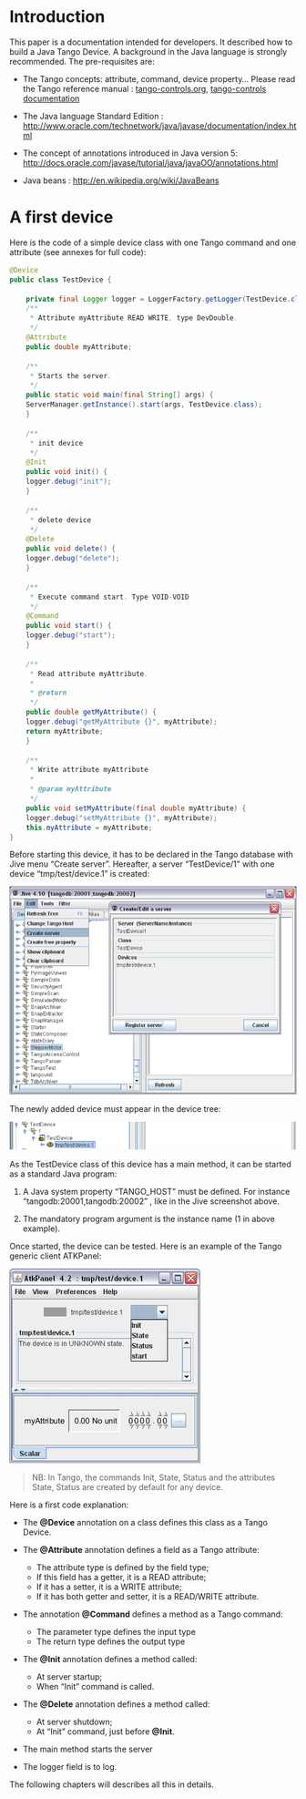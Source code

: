# Introduction

This paper is a documentation intended for developers. It described how to build a Java Tango Device. A background in the Java language is strongly recommended. The pre-requisites are:

* The Tango concepts: attribute, command, device property…  Please read the Tango reference manual : [tango-controls.org](http://www.tango-controls.org/), [tango-controls documentation](http://tango-controls.readthedocs.io)

* The Java language Standard Edition : http://www.oracle.com/technetwork/java/javase/documentation/index.html

* The concept of annotations introduced in Java version 5: http://docs.oracle.com/javase/tutorial/java/javaOO/annotations.html

* Java beans : http://en.wikipedia.org/wiki/JavaBeans

# A first device

Here is the code of a simple device class with one Tango command and one attribute (see annexes for full code):

```java
@Device
public class TestDevice {

    private final Logger logger = LoggerFactory.getLogger(TestDevice.class);
    /**
     * Attribute myAttribute READ WRITE, type DevDouble.
     */
    @Attribute
    public double myAttribute;

    /**
     * Starts the server.
     */
    public static void main(final String[] args) {
	ServerManager.getInstance().start(args, TestDevice.class);
    }

    /**
     * init device
     */
    @Init
    public void init() {
	logger.debug("init");
    }

    /**
     * delete device
     */
    @Delete
    public void delete() {
	logger.debug("delete");
    }

    /**
     * Execute command start. Type VOID-VOID
     */
    @Command
    public void start() {
	logger.debug("start");
    }

    /**
     * Read attribute myAttribute. 
     * 
     * @return
     */
    public double getMyAttribute() {
	logger.debug("getMyAttribute {}", myAttribute);
	return myAttribute;
    }

    /**
     * Write attribute myAttribute
     * 
     * @param myAttribute
     */
    public void setMyAttribute(final double myAttribute) {
	logger.debug("setMyAttribute {}", myAttribute);
	this.myAttribute = myAttribute;
}
```

Before starting this device, it has to be declared in the Tango database with Jive menu “Create server”.  Hereafter, a server “TestDevice/1” with one device “tmp/test/device.1” is created:

![](jive.png)

The newly added device must appear in the device tree:

![](jive_result.png)

As the TestDevice class of this device has a main method, it can be started as a standard Java program:

1. A Java system property “TANGO_HOST” must be defined. For instance “tangodb:20001,tangodb:20002” , like in the Jive screenshot above.

2. The mandatory program argument is the instance name (1 in above example).

Once started, the device can be tested. Here is an example of the Tango generic client ATKPanel:

![](atk.png)

> NB: In Tango, the commands Init, State, Status and the attributes State, Status are created by default for any device.

Here is a first code explanation:

* The __@Device__ annotation on a class defines this class as a Tango Device.

* The __@Attribute__ annotation defines a field as a Tango attribute: 
    - The attribute type is defined by the field type;  
    - If this field has a getter, it is a READ attribute; 
    - If it has a setter, it is a WRITE attribute; 
    - If it has both getter and setter, it is a READ/WRITE attribute.

* The annotation __@Command__ defines a method as a Tango command:
    - The parameter type defines the input type
    - The return type defines the output type

* The __@Init__ annotation defines a method called:
    - At server startup; 
    - When “Init” command is called.

* The __@Delete__ annotation defines a method called:
    - At server shutdown;
    - At “Init” command, just before __@Init__.

* The main method starts the server

* The logger field is to log. 

The following chapters will describes all this in details.

